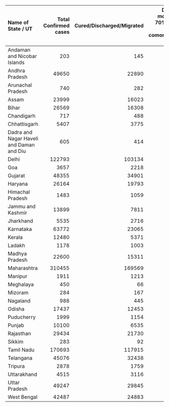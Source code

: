 | Name of State / UT                       |   Total Confirmed cases |   Cured/Discharged/Migrated |   Deaths ( more than 70% cases due to comorbidities ) |
|:-----------------------------------------|------------------------:|----------------------------:|------------------------------------------------------:|
| Andaman and Nicobar Islands              |                     203 |                         145 |                                                     0 |
| Andhra Pradesh                           |                   49650 |                       22890 |                                                   642 |
| Arunachal Pradesh                        |                     740 |                         282 |                                                     3 |
| Assam                                    |                   23999 |                       16023 |                                                    57 |
| Bihar                                    |                   26569 |                       16308 |                                                   217 |
| Chandigarh                               |                     717 |                         488 |                                                    12 |
| Chhattisgarh                             |                    5407 |                        3775 |                                                    24 |
| Dadra and Nagar Haveli and Daman and Diu |                     605 |                         414 |                                                     2 |
| Delhi                                    |                  122793 |                      103134 |                                                  3628 |
| Goa                                      |                    3657 |                        2218 |                                                    22 |
| Gujarat                                  |                   48355 |                       34901 |                                                  2142 |
| Haryana                                  |                   26164 |                       19793 |                                                   349 |
| Himachal Pradesh                         |                    1483 |                        1059 |                                                    11 |
| Jammu and Kashmir                        |                   13899 |                        7811 |                                                   244 |
| Jharkhand                                |                    5535 |                        2716 |                                                    49 |
| Karnataka                                |                   63772 |                       23065 |                                                  1331 |
| Kerala                                   |                   12480 |                        5371 |                                                    42 |
| Ladakh                                   |                    1178 |                        1003 |                                                     2 |
| Madhya Pradesh                           |                   22600 |                       15311 |                                                   721 |
| Maharashtra                              |                  310455 |                      169569 |                                                 11854 |
| Manipur                                  |                    1911 |                        1213 |                                                     0 |
| Meghalaya                                |                     450 |                          66 |                                                     2 |
| Mizoram                                  |                     284 |                         167 |                                                     0 |
| Nagaland                                 |                     988 |                         445 |                                                     0 |
| Odisha                                   |                   17437 |                       12453 |                                                    91 |
| Puducherry                               |                    1999 |                        1154 |                                                    28 |
| Punjab                                   |                   10100 |                        6535 |                                                   254 |
| Rajasthan                                |                   29434 |                       21730 |                                                   559 |
| Sikkim                                   |                     283 |                          92 |                                                     0 |
| Tamil Nadu                               |                  170693 |                      117915 |                                                  2481 |
| Telangana                                |                   45076 |                       32438 |                                                   415 |
| Tripura                                  |                    2878 |                        1759 |                                                     5 |
| Uttarakhand                              |                    4515 |                        3116 |                                                    52 |
| Uttar Pradesh                            |                   49247 |                       29845 |                                                  1146 |
| West Bengal                              |                   42487 |                       24883 |                                                  1112 |